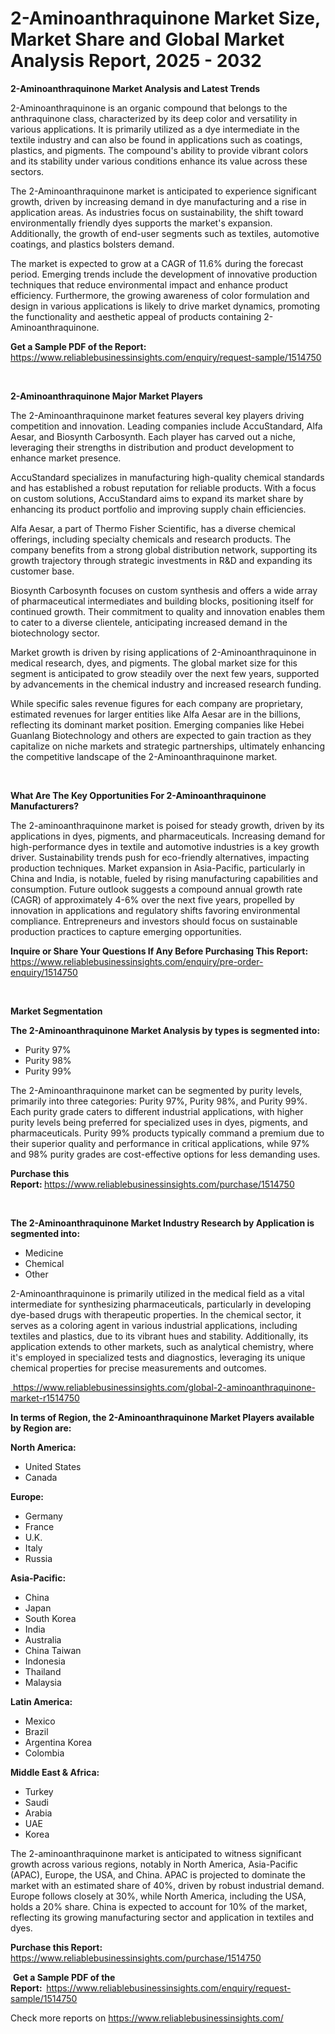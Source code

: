 <p><h1>2-Aminoanthraquinone Market Size, Market Share and Global Market Analysis Report, 2025 - 2032</h1></p><p><strong>2-Aminoanthraquinone Market Analysis and Latest Trends</strong></p>
<p><p>2-Aminoanthraquinone is an organic compound that belongs to the anthraquinone class, characterized by its deep color and versatility in various applications. It is primarily utilized as a dye intermediate in the textile industry and can also be found in applications such as coatings, plastics, and pigments. The compound's ability to provide vibrant colors and its stability under various conditions enhance its value across these sectors.</p><p>The 2-Aminoanthraquinone market is anticipated to experience significant growth, driven by increasing demand in dye manufacturing and a rise in application areas. As industries focus on sustainability, the shift toward environmentally friendly dyes supports the market's expansion. Additionally, the growth of end-user segments such as textiles, automotive coatings, and plastics bolsters demand. </p><p>The market is expected to grow at a CAGR of 11.6% during the forecast period. Emerging trends include the development of innovative production techniques that reduce environmental impact and enhance product efficiency. Furthermore, the growing awareness of color formulation and design in various applications is likely to drive market dynamics, promoting the functionality and aesthetic appeal of products containing 2-Aminoanthraquinone.</p></p>
<p><strong>Get a Sample PDF of the Report:&nbsp;</strong> <a href="https://www.reliablebusinessinsights.com/enquiry/request-sample/1514750?utm_campaign=84&utm_medium=2&utm_source=Github&utm_content=ia&utm_term=17012025&utm_id=2-aminoanthraquinone">https://www.reliablebusinessinsights.com/enquiry/request-sample/1514750</a></p>
<p>&nbsp;</p>
<p><strong>2-Aminoanthraquinone Major Market Players</strong></p>
<p><p>The 2-Aminoanthraquinone market features several key players driving competition and innovation. Leading companies include AccuStandard, Alfa Aesar, and Biosynth Carbosynth. Each player has carved out a niche, leveraging their strengths in distribution and product development to enhance market presence.</p><p>AccuStandard specializes in manufacturing high-quality chemical standards and has established a robust reputation for reliable products. With a focus on custom solutions, AccuStandard aims to expand its market share by enhancing its product portfolio and improving supply chain efficiencies.</p><p>Alfa Aesar, a part of Thermo Fisher Scientific, has a diverse chemical offerings, including specialty chemicals and research products. The company benefits from a strong global distribution network, supporting its growth trajectory through strategic investments in R&D and expanding its customer base.</p><p>Biosynth Carbosynth focuses on custom synthesis and offers a wide array of pharmaceutical intermediates and building blocks, positioning itself for continued growth. Their commitment to quality and innovation enables them to cater to a diverse clientele, anticipating increased demand in the biotechnology sector.</p><p>Market growth is driven by rising applications of 2-Aminoanthraquinone in medical research, dyes, and pigments. The global market size for this segment is anticipated to grow steadily over the next few years, supported by advancements in the chemical industry and increased research funding.</p><p>While specific sales revenue figures for each company are proprietary, estimated revenues for larger entities like Alfa Aesar are in the billions, reflecting its dominant market position. Emerging companies like Hebei Guanlang Biotechnology and others are expected to gain traction as they capitalize on niche markets and strategic partnerships, ultimately enhancing the competitive landscape of the 2-Aminoanthraquinone market.</p></p>
<p>&nbsp;</p>
<p><strong>What Are The Key Opportunities For 2-Aminoanthraquinone Manufacturers?</strong></p>
<p><p>The 2-aminoanthraquinone market is poised for steady growth, driven by its applications in dyes, pigments, and pharmaceuticals. Increasing demand for high-performance dyes in textile and automotive industries is a key growth driver. Sustainability trends push for eco-friendly alternatives, impacting production techniques. Market expansion in Asia-Pacific, particularly in China and India, is notable, fueled by rising manufacturing capabilities and consumption. Future outlook suggests a compound annual growth rate (CAGR) of approximately 4-6% over the next five years, propelled by innovation in applications and regulatory shifts favoring environmental compliance. Entrepreneurs and investors should focus on sustainable production practices to capture emerging opportunities.</p></p>
<p><strong>Inquire or Share Your Questions If Any Before Purchasing This Report:</strong> <a href="https://www.reliablebusinessinsights.com/enquiry/pre-order-enquiry/1514750?utm_campaign=84&utm_medium=2&utm_source=Github&utm_content=ia&utm_term=17012025&utm_id=2-aminoanthraquinone">https://www.reliablebusinessinsights.com/enquiry/pre-order-enquiry/1514750</a></p>
<p>&nbsp;</p>
<p><strong>Market Segmentation</strong></p>
<p><strong>The 2-Aminoanthraquinone Market Analysis by types is segmented into:</strong></p>
<p><ul><li>Purity 97%</li><li>Purity 98%</li><li>Purity 99%</li></ul></p>
<p><p>The 2-Aminoanthraquinone market can be segmented by purity levels, primarily into three categories: Purity 97%, Purity 98%, and Purity 99%. Each purity grade caters to different industrial applications, with higher purity levels being preferred for specialized uses in dyes, pigments, and pharmaceuticals. Purity 99% products typically command a premium due to their superior quality and performance in critical applications, while 97% and 98% purity grades are cost-effective options for less demanding uses.</p></p>
<p><strong>Purchase this Report:&nbsp;</strong><a href="https://www.reliablebusinessinsights.com/purchase/1514750?utm_campaign=84&utm_medium=2&utm_source=Github&utm_content=ia&utm_term=17012025&utm_id=2-aminoanthraquinone">https://www.reliablebusinessinsights.com/purchase/1514750</a></p>
<p>&nbsp;</p>
<p><strong>The 2-Aminoanthraquinone Market Industry Research by Application is segmented into:</strong></p>
<p><ul><li>Medicine</li><li>Chemical</li><li>Other</li></ul></p>
<p><p>2-Aminoanthraquinone is primarily utilized in the medical field as a vital intermediate for synthesizing pharmaceuticals, particularly in developing dye-based drugs with therapeutic properties. In the chemical sector, it serves as a coloring agent in various industrial applications, including textiles and plastics, due to its vibrant hues and stability. Additionally, its application extends to other markets, such as analytical chemistry, where it's employed in specialized tests and diagnostics, leveraging its unique chemical properties for precise measurements and outcomes.</p></p>
<p><a href="https://www.reliablebusinessinsights.com/global-2-aminoanthraquinone-market-r1514750?utm_campaign=84&utm_medium=2&utm_source=Github&utm_content=ia&utm_term=17012025&utm_id=2-aminoanthraquinone">&nbsp;https://www.reliablebusinessinsights.com/global-2-aminoanthraquinone-market-r1514750</a></p>
<p><strong>In terms of Region, the 2-Aminoanthraquinone Market Players available by Region are:</strong></p>
<p>
    <p> <strong> North America: </strong>
        <ul>
            <li>United States</li>
            <li>Canada</li>
        </ul>
        </p> 
    <p> <strong> Europe: </strong>
        <ul>
            <li>Germany</li>
            <li>France</li>
            <li>U.K.</li>
            <li>Italy</li>
            <li>Russia</li>
        </ul>
        </p> 
    <p> <strong> Asia-Pacific: </strong>
        <ul>
            <li>China</li>
            <li>Japan</li>
            <li>South Korea</li>
            <li>India</li>
            <li>Australia</li>
            <li>China Taiwan</li>
            <li>Indonesia</li>
            <li>Thailand</li>
            <li>Malaysia</li>
        </ul>
        </p> 
    <p> <strong> Latin America: </strong>
        <ul>
            <li>Mexico</li>
            <li>Brazil</li>
            <li>Argentina Korea</li>
            <li>Colombia</li>
        </ul>
        </p> 
    <p> <strong> Middle East & Africa: </strong>
        <ul>
            <li>Turkey</li>
            <li>Saudi</li>
            <li>Arabia</li>
            <li>UAE</li>
            <li>Korea</li>
        </ul>
    </p>
    </p>
<p><p>The 2-aminoanthraquinone market is anticipated to witness significant growth across various regions, notably in North America, Asia-Pacific (APAC), Europe, the USA, and China. APAC is projected to dominate the market with an estimated share of 40%, driven by robust industrial demand. Europe follows closely at 30%, while North America, including the USA, holds a 20% share. China is expected to account for 10% of the market, reflecting its growing manufacturing sector and application in textiles and dyes.</p></p>
<p><strong>Purchase this Report: </strong><a href="https://www.reliablebusinessinsights.com/purchase/1514750?utm_campaign=84&utm_medium=2&utm_source=Github&utm_content=ia&utm_term=17012025&utm_id=2-aminoanthraquinone">https://www.reliablebusinessinsights.com/purchase/1514750</a></p>
<p>&nbsp;<strong>Get a Sample PDF of the Report:&nbsp;&nbsp;</strong><a href="https://www.reliablebusinessinsights.com/enquiry/request-sample/1514750?utm_campaign=84&utm_medium=2&utm_source=Github&utm_content=ia&utm_term=17012025&utm_id=2-aminoanthraquinone">https://www.reliablebusinessinsights.com/enquiry/request-sample/1514750</a></p>
<p><strong></strong></p>
<p>Check more reports on <a href="https://www.reliablebusinessinsights.com/?utm_campaign=84&utm_medium=2&utm_source=Github&utm_content=ia&utm_term=17012025&utm_id=2-aminoanthraquinone">https://www.reliablebusinessinsights.com/</a></p>